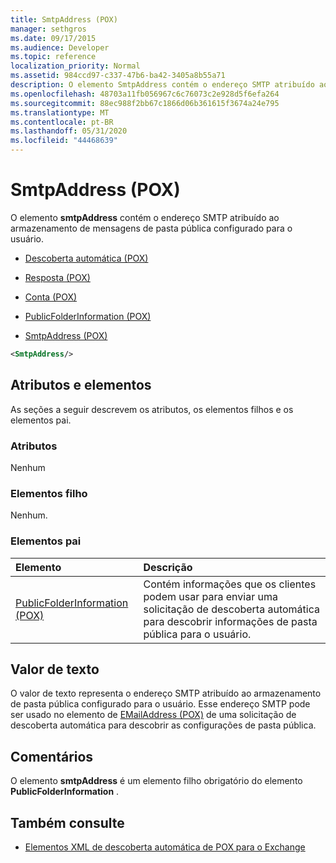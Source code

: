 ```yaml
---
title: SmtpAddress (POX)
manager: sethgros
ms.date: 09/17/2015
ms.audience: Developer
ms.topic: reference
localization_priority: Normal
ms.assetid: 984ccd97-c337-47b6-ba42-3405a8b55a71
description: O elemento SmtpAddress contém o endereço SMTP atribuído ao armazenamento de mensagens de pasta pública configurado para o usuário.
ms.openlocfilehash: 48703a11fb056967c6c76073c2e928d5f6efa264
ms.sourcegitcommit: 88ec988f2bb67c1866d06b361615f3674a24e795
ms.translationtype: MT
ms.contentlocale: pt-BR
ms.lasthandoff: 05/31/2020
ms.locfileid: "44468639"
---
```

# <a name="smtpaddress-pox"></a>SmtpAddress (POX)

O elemento **smtpAddress** contém o endereço SMTP atribuído ao armazenamento de mensagens de pasta pública configurado para o usuário. 
  
- [Descoberta automática (POX)](autodiscover-pox.md)
  
- [Resposta (POX)](response-pox.md)
  
- [Conta (POX)](account-pox.md)
  
- [PublicFolderInformation (POX)](publicfolderinformation-pox.md)
  
- [SmtpAddress (POX)](smtpaddress-pox.md)
  
```XML
<SmtpAddress/>
```

## <a name="attributes-and-elements"></a>Atributos e elementos

As seções a seguir descrevem os atributos, os elementos filhos e os elementos pai.
  
### <a name="attributes"></a>Atributos

Nenhum
  
### <a name="child-elements"></a>Elementos filho

Nenhum.
  
### <a name="parent-elements"></a>Elementos pai

|**Elemento**|**Descrição**|
|:-----|:-----|
|[PublicFolderInformation (POX)](publicfolderinformation-pox.md) <br/> |Contém informações que os clientes podem usar para enviar uma solicitação de descoberta automática para descobrir informações de pasta pública para o usuário.  <br/> |
   
## <a name="text-value"></a>Valor de texto

O valor de texto representa o endereço SMTP atribuído ao armazenamento de pasta pública configurado para o usuário. Esse endereço SMTP pode ser usado no elemento de [EMailAddress (POX)](emailaddress-pox.md) de uma solicitação de descoberta automática para descobrir as configurações de pasta pública. 
  
## <a name="remarks"></a>Comentários

O elemento **smtpAddress** é um elemento filho obrigatório do elemento **PublicFolderInformation** . 
  
## <a name="see-also"></a>Também consulte

- [Elementos XML de descoberta automática de POX para o Exchange](pox-autodiscover-xml-elements-for-exchange.md)

